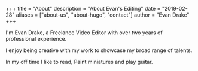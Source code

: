 +++
title = "About"
description = "About Evan's Editing"
date = "2019-02-28"
aliases = ["about-us", "about-hugo", "contact"]
author = "Evan Drake"
+++

I'm Evan Drake, a Freelance Video Editor with over two years of professional experience.

I enjoy being creative with my work to showcase my broad range of talents. 

In my off time I like to read, Paint miniatures and play guitar.
